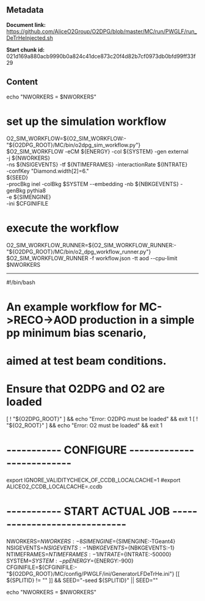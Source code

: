 ## Metadata

**Document link:** https://github.com/AliceO2Group/O2DPG/blob/master/MC/run/PWGLF/run_DeTrHeInjected.sh

**Start chunk id:** 021d169a880acb9990b0a824c41dce873c20f4d82b7cf0973db0bfd99ff33f29

## Content

echo "NWORKERS = $NWORKERS"

# set up the simulation workflow
O2_SIM_WORKFLOW=${O2_SIM_WORKFLOW:-"${O2DPG_ROOT}/MC/bin/o2dpg_sim_workflow.py"}
$O2_SIM_WORKFLOW -eCM ${ENERGY} -col ${SYSTEM} -gen external \
        -j ${NWORKERS} \
        -ns ${NSIGEVENTS} -tf ${NTIMEFRAMES} -interactionRate ${INTRATE} \
        -confKey "Diamond.width[2]=6." \
        ${SEED} \
        -procBkg inel -colBkg $SYSTEM --embedding -nb ${NBKGEVENTS} -genBkg pythia8 \
        -e ${SIMENGINE} \
        -ini $CFGINIFILE

# execute the workflow
O2_SIM_WORKFLOW_RUNNER=${O2_SIM_WORKFLOW_RUNNER:-"${O2DPG_ROOT}/MC/bin/o2_dpg_workflow_runner.py"}
$O2_SIM_WORKFLOW_RUNNER -f workflow.json -tt aod --cpu-limit $NWORKERS

---

#!/bin/bash

#
# An example workflow for MC->RECO->AOD production in a simple pp minimum bias scenario,
# aimed at test beam conditions.

# Ensure that O2DPG and O2 are loaded
[ ! "${O2DPG_ROOT}" ] && echo "Error: O2DPG must be loaded" && exit 1
[ ! "${O2_ROOT}" ] && echo "Error: O2 must be loaded" && exit 1

# ----------- CONFIGURE --------------------------
export IGNORE_VALIDITYCHECK_OF_CCDB_LOCALCACHE=1
#export ALICEO2_CCDB_LOCALCACHE=.ccdb


# ----------- START ACTUAL JOB  -----------------------------

NWORKERS=${NWORKERS:-8}
SIMENGINE=${SIMENGINE:-TGeant4}
NSIGEVENTS=${NSIGEVENTS:-1}
NBKGEVENTS=${NBKGEVENTS:-1}
NTIMEFRAMES=${NTIMEFRAMES:-1}
INTRATE=${INTRATE:-50000}
SYSTEM=${SYSTEM:-pp}
ENERGY=${ENERGY:-900}
CFGINIFILE=${CFGINIFILE:-"${O2DPG_ROOT}/MC/config/PWGLF/ini/GeneratorLFDeTrHe.ini"}
[[ ${SPLITID} != "" ]] && SEED="-seed ${SPLITID}" || SEED=""

echo "NWORKERS = $NWORKERS"